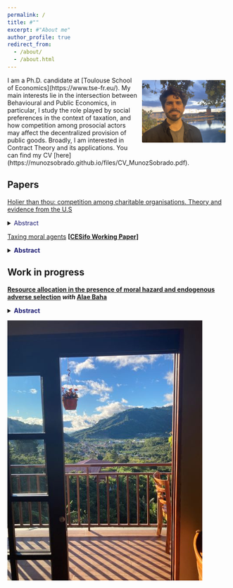 ```yaml
---
permalink: /
title: #""
excerpt: #"About me"
author_profile: true
redirect_from: 
  - /about/
  - /about.html
---
```


<img align="right" src="/images/IMG_5270.jpg" alt="Photo" style="width: 190px; border-radius: 10px; padding: 8px 8px 8px 8px"/>
I am a Ph.D. candidate at [Toulouse School of Economics](https://www.tse-fr.eu/). My main interests lie in the intersection between Behavioural and Public Economics, in particular, I study the role played by social preferences in the context of taxation, and how competition among prosocial actors may affect the decentralized provision of public goods. Broadly, I am interested in Contract Theory and its applications. You can find my CV [here](https://munozsobrado.github.io/files/CV_MunozSobrado.pdf).

Papers
------

<ins>Holier than thou: competition among charitable organisations. Theory and evidence from the U.S</ins> 
<details> <summary> <font color="MidnightBlue">  
Abstract  <br>  
</font> </summary>
    <p>
Charities actively engage in costly fundraising to collect the proceeds necessary to fund their activities. I build a model in which charities compete for donations trough informative advertising and may differ in terms of quality in a setting with atomistic donors that value efficient charities heterogeneously. In equilibrium, advertising expenditures are excessive with respect to a welfare-maximising benchmark. Moreover, this inefficiency is increasing in the amount of funds available in the market. This result yields three predictions: (i) increases in the deductibility rate of charitable donations should correlate positively with measures of intensity of competition between charities, (ii) equilibrium quality provision may be affected by such deductibility rate, (iii) normative estimates of the optimal deductibility rate that do not take into account the effect of competition need to be adjusted downwards. I use data from the IRS, Kantar Media and Charity Navigator to estimate a structural model of competition to assess (i) and (ii) and provide appropriate estimates on (iii) for the US.

<img src="/images/DMAs.png" style="width:500px;"/>
    </p>
    </details>

<ins>Taxing moral agents</ins> <b>[[CESifo Working Paper]](https://www.cesifo.org/en/publikationen/2022/working-paper/taxing-moral-agents)<b>
<details> <summary>  <font color="MidnightBlue">  
Abstract  <br>  
</font>  </summary>
    <p>
Experimental and empirical findings suggest that non-pecuniary motivations play a significant role as determinants of taxpayers’ decisions to comply with the tax authority and shape their perceptions and assessment of the tax code. By contrast, the canonical optimal income taxation model focuses on material sanctions as the primary motive for compliance. This paper shows how taxpayers equipped with evolutionary Kantian preferences can account for both these non-pecuniary and material motivations. It builds a general model of income taxation in the presence of a public good, which agents value morally, and solves for the optimal linear and non-linear taxation problems.
<img src="/images/laffer.png" style="width:500px;"/>
    </p>
    </details>

Work in progress
------

<ins>Resource allocation in the presence of moral hazard and endogenous adverse selection</ins> 
_with_ <b>[Alae Baha](https://sites.google.com/view/alae-baha/accueil)<b>
<details> <summary>  <font color="MidnightBlue">  
Abstract  <br>  
</font>  </summary>
    <p>
A principal wants to develop a new product by delegating its production to an agent. Production is dichotomic and stochastic. The agent allocates resources between a task that yields direct production and a task that increases his productivity. Increasing productivity makes effort more costly. We show that when the resource allocation is non-observable, the agent's final productivity in the contract proposed by the principal is lower than the optimal one. In this setting, raising bonuses encourages both effort and increases in productivity, as a result, compared to a benchmark in which the allocation is observable, the principal has incentives to reduce the bonus due to the agent being less productive and incentives to increase the bonus to encourage him to increase his productivity. The main result of our paper shows that, when both the initial productivity and the cost of increasing productivity are small, this leads to higher bonuses than the full observability benchmark.
    </p>
    </details>

![](/images/dota1r.jpg)



